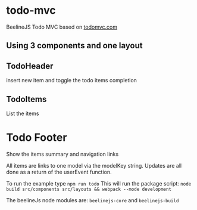 # todo-mvc
BeelineJS Todo MVC based on [todomvc.com](https://todomvc.com)

## Using 3 components and one layout

## TodoHeader 
insert new item and toggle the todo items completion

## TodoItems
List the items

# Todo Footer
Show the items summary and navigation links

All items are links to one model via the modelKey string.
Updates are all done as a return of the userEvent function.

To run the example type `npm run todo`
This will run the package script: `node build src/components src/layouts && webpack --mode development`

The beelineJs node modules are:
`beelinejs-core` and
`beelinejs-build`
